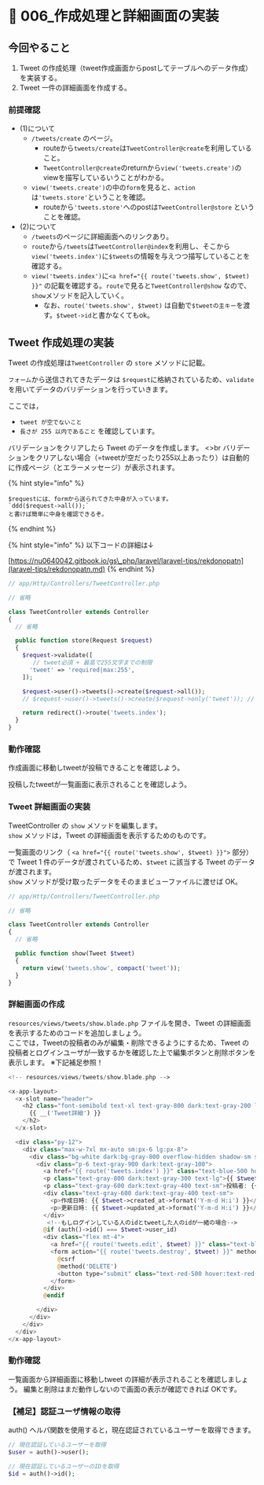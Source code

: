 # 🍄 006\_作成処理と詳細画面の実装

## 今回やること

1. Tweet の作成処理（tweet作成画面からpostしてテーブルへのデータ作成）を実装する。
2. Tweet 一件の詳細画面を作成する。

### 前提確認

* (1)について
  * `/tweets/create` のページ。
    * routeから`tweets/create`は`TweetController@create`を利用していること。
    * `TweetController@create`のreturnから`view('tweets.create')`のviewを描写しているいうことがわかる。
  * `view('tweets.create')`の中の`form`を見ると、`action`は`'tweets.store'`ということを確認。
    * routeから`'tweets.store'`へのpostは`TweetController@store` ということを確認。
* (2)について
  * `/tweets`のページに詳細画面へのリンクあり。
  * `route`から`/tweets`は`TweetController@index`を利用し、そこから`view('tweets.index')`に`$tweets`の情報を与えつつ描写していることを確認する。
  * `view('tweets.index')`に`<a href="{{ route('tweets.show', $tweet) }}"` の記載を確認する。`route`で見ると`TweetController@show` なので、`show`メソッドを記入していく。
    * なお、`route('tweets.show', $tweet)` は自動で`$tweetの主キー`を渡す。`$tweet->id`と書かなくてもok。

## Tweet 作成処理の実装

Tweet の作成処理は`TweetController` の `store` メソッドに記載。

`フォーム`から送信されてきたデータは `$request`に格納されているため、`validate` を用いてデータのバリデーションを行っていきます。
<br>

ここでは，
* `tweet が空でないこと`
* `長さが 255 以内であること` 
を確認しています。

バリデーションをクリアしたら Tweet のデータを作成します。
<>br
バリデーションをクリアしない場合（=tweetが空だったり255以上あったり）は自動的に作成ページ（とエラーメッセージ）が表示されます。

{% hint style="info" %}
```
$requestには、formから送られてきた中身が入っています。
`ddd($request->all());`
と書けば簡単に中身を確認できるぞ。
```
{% endhint %}

{% hint style="info" %}
以下コードの詳細は↓

[https://nu0640042.gitbook.io/gs\_php/laravel/laravel-tips/rekdonopatn](laravel-tips/rekdonopatn.md)
{% endhint %}

```php
// app/Http/Controllers/TweetController.php

// 省略

class TweetController extends Controller
{
  // 省略

  public function store(Request $request)
  {
    $request->validate([
       // tweet必須 + 最高で255文字までの制限
      'tweet' => 'required|max:255',
    ]);

    $request->user()->tweets()->create($request->all());
    // $request->user()->tweets()->create($request->only('tweet')); // ←これでもok

    return redirect()->route('tweets.index');
  }
}
```

### 動作確認

作成画面に移動しtweetが投稿できることを確認しよう。

投稿したtweetが一覧画面に表示されることを確認しよう。

### Tweet 詳細画面の実装

TweetController の `show` メソッドを編集します。
<br>
 `show` メソッドは，Tweet の詳細画面を表示するためのものです。

一覧画面のリンク（ `<a href="{{ route('tweets.show', $tweet) }}">` 部分）で Tweet 1 件のデータが渡されているため、`$tweet` に該当する Tweet のデータが渡されます。
<br>
 `show` メソッドが受け取ったデータをそのままビューファイルに渡せば OK。

```php
// app/Http/Controllers/TweetController.php

// 省略

class TweetController extends Controller
{
  // 省略

  public function show(Tweet $tweet)
  {
    return view('tweets.show', compact('tweet'));
  }
}
```

### 詳細画面の作成

`resources/views/tweets/show.blade.php` ファイルを開き、Tweet の詳細画面を表示するためのコードを追加しましょう。
<br>
ここでは，Tweetの投稿者のみが編集・削除できるようにするため、Tweet の投稿者とログインユーザが一致するかを確認した上で編集ボタンと削除ボタンを表示します。
※下記補足参照！


```php
<!-- resources/views/tweets/show.blade.php -->

<x-app-layout>
  <x-slot name="header">
    <h2 class="font-semibold text-xl text-gray-800 dark:text-gray-200 leading-tight">
      {{ __('Tweet詳細') }}
    </h2>
  </x-slot>

  <div class="py-12">
    <div class="max-w-7xl mx-auto sm:px-6 lg:px-8">
      <div class="bg-white dark:bg-gray-800 overflow-hidden shadow-sm sm:rounded-lg">
        <div class="p-6 text-gray-900 dark:text-gray-100">
          <a href="{{ route('tweets.index') }}" class="text-blue-500 hover:text-blue-700 mr-2">一覧に戻る</a>
          <p class="text-gray-800 dark:text-gray-300 text-lg">{{ $tweet->tweet }}</p>
          <p class="text-gray-600 dark:text-gray-400 text-sm">投稿者: {{ $tweet->user->name }}</p>
          <div class="text-gray-600 dark:text-gray-400 text-sm">
            <p>作成日時: {{ $tweet->created_at->format('Y-m-d H:i') }}</p>
            <p>更新日時: {{ $tweet->updated_at->format('Y-m-d H:i') }}</p>
          </div>
           <!--もしログインしている人のidとtweetした人のidが一緒の場合-->
          @if (auth()->id() === $tweet->user_id)
          <div class="flex mt-4">
            <a href="{{ route('tweets.edit', $tweet) }}" class="text-blue-500 hover:text-blue-700 mr-2">編集</a>
            <form action="{{ route('tweets.destroy', $tweet) }}" method="POST" onsubmit="return confirm('本当に削除しますか？');">
              @csrf
              @method('DELETE')
              <button type="submit" class="text-red-500 hover:text-red-700">削除</button>
            </form>
          </div>
          @endif

        </div>
      </div>
    </div>
  </div>
</x-app-layout>

```

### 動作確認

一覧画面から詳細画面に移動しtweet の詳細が表示されることを確認しましょう。 編集と削除はまだ動作しないので画面の表示が確認できれば OKです。

### 【補足】認証ユーザ情報の取得

auth() ヘルパ関数を使用すると，現在認証されているユーザーを取得できます。

```php
// 現在認証しているユーザーを取得
$user = auth()->user();

// 現在認証しているユーザーのIDを取得
$id = auth()->id();
```
